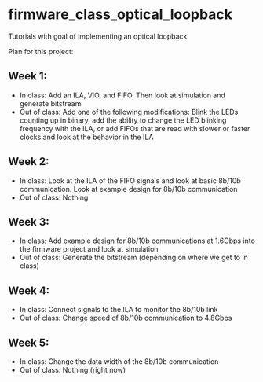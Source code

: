 # firmware_class_optical_loopback
Tutorials with goal of implementing an optical loopback


Plan for this project:
## Week 1: 
- In class: Add an ILA, VIO, and FIFO. Then look at simulation and generate bitstream
- Out of class: Add one of the following modifications: Blink the LEDs counting up in binary, add the ability to change the LED blinking frequency with the ILA, or add FIFOs that are read with slower or faster clocks and look at the behavior in the ILA

## Week 2: 
- In class: Look at the ILA of the FIFO signals and look at basic 8b/10b communication. Look at example design for 8b/10b communication
- Out of class: Nothing

## Week 3: 
- In class: Add example design for 8b/10b communications at 1.6Gbps into the firmware project and look at simulation
- Out of class: Generate the bitstream (depending on where we get to in class)

## Week 4:
- In class: Connect signals to the ILA to monitor the 8b/10b link
- Out of class: Change speed of 8b/10b communication to 4.8Gbps

## Week 5: 
- In class: Change the data width of the 8b/10b communication
- Out of class: Nothing (right now)
